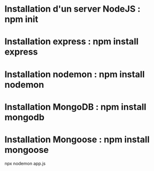 # Installation d'un server NodeJS : npm init
# Installation express : npm install express
# Installation nodemon : npm install nodemon
# Installation MongoDB : npm install mongodb
# Installation Mongoose : npm install mongoose

npx nodemon app.js